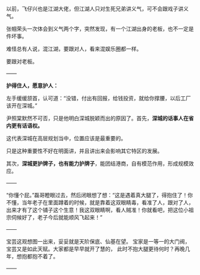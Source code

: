 以前，飞仔兴也是江湖大佬，但江湖人只对生死兄弟讲义气，可不会跟戏子讲义气。

张帼荣头一次体会到义气两个字，突然发现，有一个江湖出身的老板，也不一定是件坏事。

难怪总有人说，混江湖，要跟对人，看来混娱乐圈都一样。

要跟对老板。

——

**护得住人，愿意护人：**

左手缓缓颔首，认可道：“没错，付出有回报，给钱投资，就给你撑腰，以后工厂该开在深城。”

尹照棠默然不可否，只是他明白深城脱颖而出的原因了。首先，**深城的话事人在省内更有话语权。**

这代表深城在高层规划当中，位置应该是最重要的。

只是这种重要性不好在明面讲，并且讲出来会影响其它特区的发展。

其次，**深城更护牌子，也有能力护牌子**，能团结港商，自有模范作用，形成规模效应。

——

“你懂个屁。”磊哥瞪眼过去，然后闭眼想了想：“这是遇着真大腿了，得抱住了！你不懂，当年老子在里面蹲着的时候，就是靠着这双眼睛毒，看准了人，跟对了人，出来才有了这个铺子这个生意！我这双眼睛啊，看人贼准！你就看吧，把这位小祖宗伺候好了，老子今后就能顺风飞起来！”

——

宝芸这观想图一出来，妥妥就是天阶保底、仙基在望。
宝家是一等一的大门阀，宝芸又是如此天赋。大家都是早早就开了慧的，
此时不抱大腿更待何时？再晚几年，想抱都抱不着了。

——

